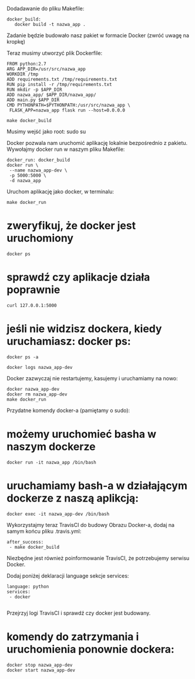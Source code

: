 Dodadawanie do pliku Makefile:

```
docker_build:
   docker build -t nazwa_app .

```   
Zadanie będzie budowało nasz pakiet w formacie Docker (zwróć uwagę na
kropkę)


Teraz musimy utworzyć plik Dockerfile:

```
FROM python:2.7
ARG APP_DIR=/usr/src/nazwa_app
WORKDIR /tmp
ADD requirements.txt /tmp/requirements.txt
RUN pip install -r /tmp/requirements.txt
RUN mkdir -p $APP_DIR
ADD nazwa_app/ $APP_DIR/nazwa_app/
ADD main.py $APP_DIR
CMD PYTHONPATH=$PYTHONPATH:/usr/src/nazwa_app \
 FLASK_APP=nazwa_app flask run --host=0.0.0.0

```

```
make docker_build
```
Musimy wejść jako root:
sudo su

Docker pozwala nam uruchomić aplikację lokalnie bezpośrednio z pakietu. Wywołajmy docker run w naszym
pliku Makefile:

```
docker_run: docker_build
docker run \
 --name nazwa_app-dev \
 -p 5000:5000 \
 -d nazwa_app

``` 
Uruchom aplikację jako docker, w terminalu:

```
make docker_run

```
# zweryfikuj, że docker jest uruchomiony

```
docker ps

```
# sprawdź czy aplikacje działa poprawnie

```
curl 127.0.0.1:5000

```
# jeśli nie widzisz dockera, kiedy uruchamiasz: docker ps:

```
docker ps -a

docker logs nazwa_app-dev

```
Docker zazwyczaj nie restartujemy, kasujemy i uruchamiamy na nowo:

```
docker nazwa_app-dev
docker rm nazwa_app-dev
make docker_run

```
Przydatne komendy docker-a (pamiętamy o sudo):
# możemy uruchomieć basha w naszym dockerze

```
docker run -it nazwa_app /bin/bash

```
# uruchamiamy bash-a w działającym dockerze z naszą aplikcją:

```
docker exec -it nazwa_app-dev /bin/bash

```
Wykorzystajmy teraz TravisCI do budowy Obrazu Docker-a, dodaj na samym końcu pliku .travis.yml:

```
after_success:
 - make docker_build

``` 
 Niezbędne jest również poinformowanie TravisCI, że potrzebujemy serwisu Docker.
 
 Dodaj poniżej deklaracji language sekcje services:
 
```
language: python
services:
 - docker
 
```
Przejrzyj logi TravisCI i sprawdź czy docker jest budowany.

# komendy do zatrzymania i uruchomienia ponownie dockera:

```
docker stop nazwa_app-dev
docker start nazwa_app-dev

```
